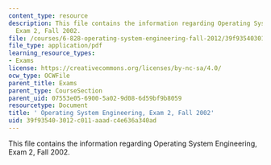 ```yaml
---
content_type: resource
description: This file contains the information regarding Operating System Engineering,
  Exam 2, Fall 2002.
file: /courses/6-828-operating-system-engineering-fall-2012/39f935403012c011aaadc4e636a340ad_MIT6_828F12_q02_2_sol.pdf
file_type: application/pdf
learning_resource_types:
- Exams
license: https://creativecommons.org/licenses/by-nc-sa/4.0/
ocw_type: OCWFile
parent_title: Exams
parent_type: CourseSection
parent_uid: 07553e05-6900-5a02-9d08-6d59bf9b8059
resourcetype: Document
title: ' Operating System Engineering, Exam 2, Fall 2002'
uid: 39f93540-3012-c011-aaad-c4e636a340ad
---
```

This file contains the information regarding Operating System Engineering, Exam 2, Fall 2002.